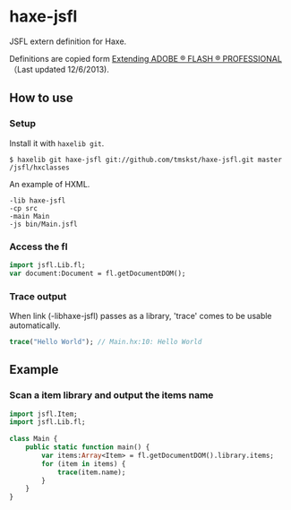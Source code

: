 # haxe-jsfl

JSFL extern definition for Haxe.

Definitions are copied form [Extending ADOBE ® FLASH ® PROFESSIONAL](http://help.adobe.com/en_US/flash/cs/extend/flash_extending_reference.pdf)
（Last updated 12/6/2013).

## How to use

### Setup

Install it with `haxelib git`.

```
$ haxelib git haxe-jsfl git://github.com/tmskst/haxe-jsfl.git master /jsfl/hxclasses
```

An example of HXML.

```
-lib haxe-jsfl
-cp src
-main Main
-js bin/Main.jsfl
```

### Access the fl

```haxe
import jsfl.Lib.fl;
var document:Document = fl.getDocumentDOM();
```

### Trace output

When link (-libhaxe-jsfl) passes as a library, 'trace' comes to be usable automatically.

```haxe
trace("Hello World"); // Main.hx:10: Hello World
```

## Example

### Scan a item library and output the items name

```haxe
import jsfl.Item;
import jsfl.Lib.fl;
 
class Main {
	public static function main() {
		var items:Array<Item> = fl.getDocumentDOM().library.items;
		for (item in items) {
			trace(item.name);
		}
	}
}
```
